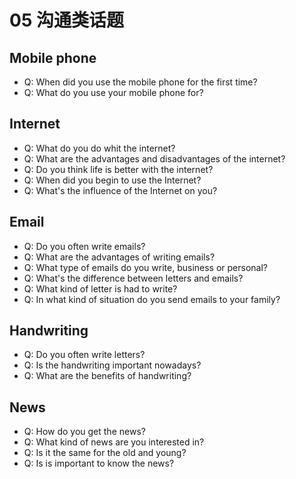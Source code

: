 # 05 沟通类话题

## Mobile phone
- Q: When did you use the mobile phone for the first time?
- Q: What do you use your mobile phone for?

## Internet
- Q: What do you do whit the internet?
- Q: What are the advantages and disadvantages of the internet?
- Q: Do you think life is better with the internet?
- Q: When did you begin to use the Internet?
- Q: What's the influence of the Internet on you?

## Email
- Q: Do you often write emails?
- Q: What are the advantages of writing emails?
- Q: What type of emails do you write, business or personal?
- Q: What's the difference between letters and emails?
- Q: What kind of letter is had to write?
- Q: In what kind of situation do you send emails to your family?

## Handwriting
- Q: Do you often write letters?
- Q: Is the handwriting important nowadays?
- Q: What are the benefits of handwriting?

## News
- Q: How do you get the news?
- Q: What kind of news are you interested in?
- Q: Is it the same for the old and young?
- Q: Is is important to know the news?

